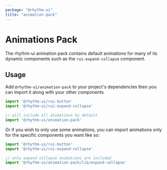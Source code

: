 ```yaml
---
package: "@rhythm-ui"
title: "animation-pack"
---
```


# Animations Pack

The rhythm-ui animation pack contains default animations for many of its dynamic components such as the 
`rui-expand-collapse` component.


## Usage
Add `@rhythm-ui/animation-pack` to your project's dependencies then you can import it along with your other components

```js
import '@rhythm-ui/rui-button'
import '@rhythm-ui/rui-expand-collapse'

// will include all animations by default
import '@rhythm-ui/animation-pack' 
```

Or if you wish to only use some animations, you can import animations only for the specific components you want like so:

```js
import '@rhythm-ui/rui-button'
import '@rhythm-ui/rui-expand-collapse'

// only expand collapse animations are included
import '@rhythm-ui/animation-pack/lib/expand-collapse' 
```
